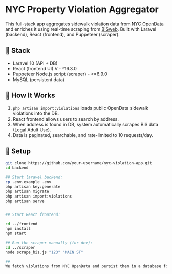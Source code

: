# NYC Property Violation Aggregator

This full-stack app aggregates sidewalk violation data from [NYC OpenData](https://data.cityofnewyork.us/resource/6kbp-uz6m.json) and enriches it using real-time scraping from [BISweb](https://a810-bisweb.nyc.gov/bisweb/bispi00.jsp). Built with Laravel (backend), React (frontend), and Puppeteer (scraper).

## 🔧 Stack

- Laravel 10 (API + DB)
- React (frontend UI) V - ^16.3.0
- Puppeteer Node.js script (scraper) - >=6.9.0
- MySQL (persistent data)

## 🚀 How It Works

1. `php artisan import:violations` loads public OpenData sidewalk violations into the DB.
2. React frontend allows users to search by address.
3. When address is found in DB, system automatically scrapes BIS data (Legal Adult Use).
4. Data is paginated, searchable, and rate-limited to 10 requests/day.

## 🧪 Setup 

```bash
git clone https://github.com/your-username/nyc-violation-app.git
cd backend

## Start laravel backend:
cp .env.example .env
php artisan key:generate
php artisan migrate
php artisan import:violations
php artisan serve


## Start React frontend:

cd ../frontend
npm install
npm start

## Run the scraper manually (for dev):
cd ../scraper
node scrape_bis.js "123" "MAIN ST"

##
We fetch violations from NYC OpenData and persist them in a database for fast lookup. Scraping BIS is done on-demand, only when a matching address is searched, to avoid unnecessary load and legal risk. This hybrid approach balances speed, data freshness, and resource efficiency.
